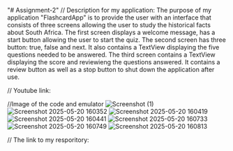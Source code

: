 "# Assignment-2" 
// Description for my application: The purpose of my application "FlashcardApp" is to provide the user with an interface that consists of three screens allowing the user to study the historical facts about South Africa. The first screen displays a welcome message, has a start button allowing the user to start the quiz. The second screen has three button: true, false and next. It also contains a TextView displaying the five questions needed to be answered. The third screen contains a TextView displaying the score and reviewieng the questions answered. It contains a review button as well as a stop button to shut down the application after use. 

// Youtube link: 

//Image of the code and emulator
![Screenshot (1)](https://github.com/user-attachments/assets/0fe01ed1-5e35-40c7-be61-de497802aa98)
![Screenshot 2025-05-20 160352](https://github.com/user-attachments/assets/55c6cfb6-4039-482c-9128-50a2163275d1)
![Screenshot 2025-05-20 160419](https://github.com/user-attachments/assets/a05bf742-ec2c-44dc-8a76-8bff213bf2bc)
![Screenshot 2025-05-20 160441](https://github.com/user-attachments/assets/856b37f5-65b5-47f7-9f66-09df33bb73d0)
![Screenshot 2025-05-20 160733](https://github.com/user-attachments/assets/45eec363-7663-4d63-b4d3-f27d1df24dcc)
![Screenshot 2025-05-20 160749](https://github.com/user-attachments/assets/024291e2-38c7-4557-ac76-a4a1719aaada)
![Screenshot 2025-05-20 160813](https://github.com/user-attachments/assets/393928db-4624-43d5-9b59-955f5b9a6136)

// The link to my resporitory:



